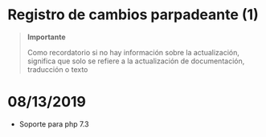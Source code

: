 # Registro de cambios parpadeante (1)

>**Importante**
>
>Como recordatorio si no hay información sobre la actualización, significa que solo se refiere a la actualización de documentación, traducción o texto

# 08/13/2019

- Soporte para php 7.3
